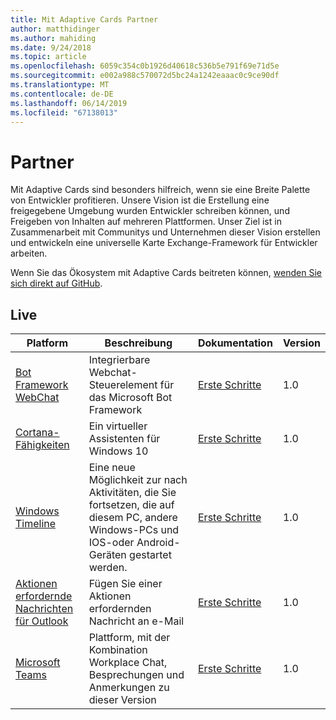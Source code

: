 ```yaml
---
title: Mit Adaptive Cards Partner
author: matthidinger
ms.author: mahiding
ms.date: 9/24/2018
ms.topic: article
ms.openlocfilehash: 6059c354c0b1926d40618c536b5e791f69e71d5e
ms.sourcegitcommit: e002a988c570072d5bc24a1242eaaac0c9ce90df
ms.translationtype: MT
ms.contentlocale: de-DE
ms.lasthandoff: 06/14/2019
ms.locfileid: "67138013"
---
```

# <a name="partners"></a>Partner 

Mit Adaptive Cards sind besonders hilfreich, wenn sie eine Breite Palette von Entwickler profitieren. Unsere Vision ist die Erstellung eine freigegebene Umgebung wurden Entwickler schreiben können, und Freigeben von Inhalten auf mehreren Plattformen. Unser Ziel ist in Zusammenarbeit mit Communitys und Unternehmen dieser Vision erstellen und entwickeln eine universelle Karte Exchange-Framework für Entwickler arbeiten.

Wenn Sie das Ökosystem mit Adaptive Cards beitreten können, [wenden Sie sich direkt auf GitHub](https://github.com/Microsoft/AdaptiveCards).

## <a name="live"></a>Live

Platform | Beschreibung | Dokumentation | Version
---------|-------------|---------------|---------
[Bot Framework WebChat](https://github.com/Microsoft/BotFramework-WebChat)  | Integrierbare Webchat-Steuerelement für das Microsoft Bot Framework | [Erste Schritte](https://docs.microsoft.com/en-us/adaptive-cards/get-started/bots) | 1.0
[Cortana-Fähigkeiten](https://docs.microsoft.com/en-us/cortana/skills/adaptive-cards) | Ein virtueller Assistenten für Windows 10 | [Erste Schritte](https://docs.microsoft.com/en-us/adaptive-cards/get-started/bots) | 1.0
[Windows Timeline](https://blogs.windows.com/windowsexperience/2017/12/19/announcing-windows-10-insider-preview-build-17063-pc/) | Eine neue Möglichkeit zur nach Aktivitäten, die Sie fortsetzen, die auf diesem PC, andere Windows-PCs und IOS-oder Android-Geräten gestartet werden. | [Erste Schritte](https://docs.microsoft.com/en-us/adaptive-cards/get-started/windows) | 1.0
[Aktionen erfordernde Nachrichten für Outlook](https://docs.microsoft.com/en-us/outlook/actionable-messages/)  | Fügen Sie einer Aktionen erfordernden Nachricht an e-Mail | [Erste Schritte](https://docs.microsoft.com/en-us/outlook/actionable-messages/) | 1.0
[Microsoft Teams](https://products.office.com/en-US/microsoft-teams/group-chat-software) | Plattform, mit der Kombination Workplace Chat, Besprechungen und Anmerkungen zu dieser Version | [Erste Schritte](https://docs.microsoft.com/en-us/microsoftteams/platform/concepts/cards/cards-reference#adaptive-card) | 1.0
